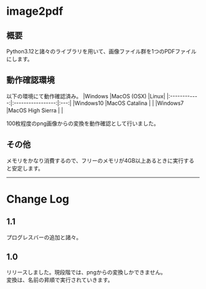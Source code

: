 # image2pdf
## 概要
Python3.12と諸々のライブラリを用いて、画像ファイル群を1つのPDFファイルにします。  

## 動作確認環境
以下の環境にて動作確認済み。
|Windows       |MacOS (OSX)        |Linux|
|:------------:|:-----------------:|:---:|
|Windows10     |MacOS Catalina     |     |
|Windows7      |MacOS High Sierra  |     |　　

100枚程度のpng画像からの変換を動作確認として行いました。  


## その他  
メモリをかなり消費するので、フリーのメモリが4GB以上あるときに実行すると安定します。

---
# Change Log
## 1.1
プログレスバーの追加と諸々。
## 1.0
リリースしました。現段階では、pngからの変換しかできません。  
変換は、名前の昇順で実行されていきます。
